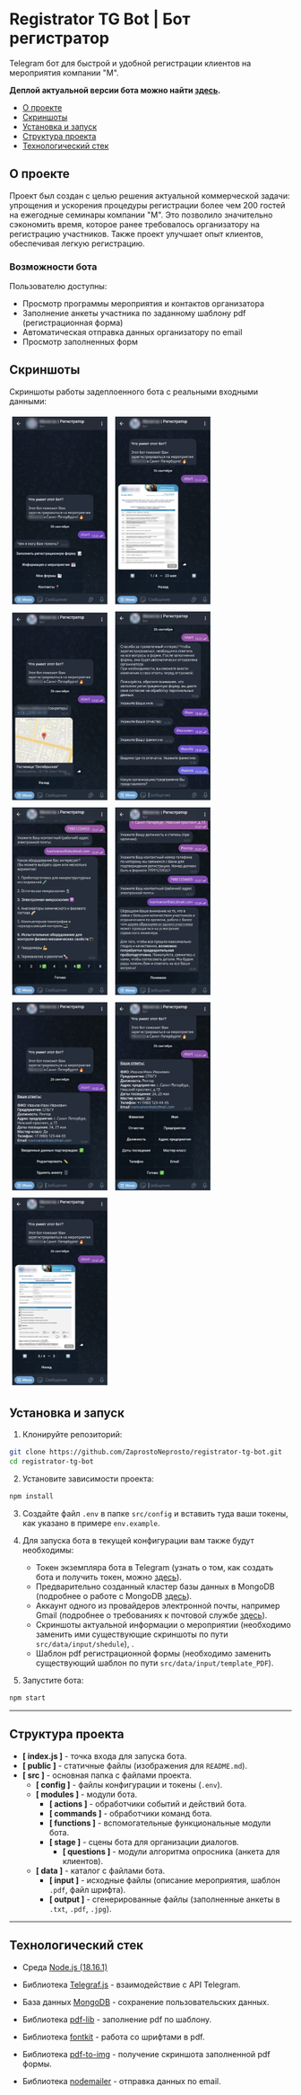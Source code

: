 # Registrator TG Bot | Бот регистратор
Telegram бот для быстрой и удобной регистрации клиентов на мероприятия компании "М".

**Деплой актуальной версии бота можно найти [здесь](https://t.me/MelytecSPB_bot/).**

* [О проекте](#about)
* [Скриншоты](#screenshot)
* [Установка и запуск](#install)
* [Структура проекта](#structure)
* [Технологический стек](#stack)

<div id="about"/>

## О проекте

Проект был создан с целью решения актуальной коммерческой задачи: упрощения и ускорения процедуры регистрации более чем 200 гостей на ежегодные семинары компании "M". Это позволило значительно сэкономить время, которое ранее требовалось организатору на регистрацию участников. Также проект улучшает опыт клиентов, обеспечивая легкую регистрацию.

### Возможности бота

Пользователю доступны:
- Просмотр программы мероприятия и контактов организатора 
- Заполнение анкеты участника по заданному шаблону pdf (регистрационная форма)
- Автоматическая отправка данных организатору по email
- Просмотр заполненных форм 

<div id="screenshot"/>

## Скриншоты

Скриншоты работы задеплоенного бота с реальными входными данными:


<img src="./public/images/main_menu.jpg" width="170" alt="Main menu" style="margin: 5px">
<img src="./public/images/about_event.jpg" width="170" alt="About event" style="margin: 5px">
<img src="./public/images/contacts.jpg" width="170" alt="Contacts" style="margin: 5px">
<img src="./public/images/questions.jpg" width="170" alt="Questions" style="margin: 5px">
<img src="./public/images/multiple_choice_form.jpg" width="170" alt="MultipleChoiceForm" style="margin: 5px">
<img src="./public/images/questions_2.jpg" width="170" alt="Questions 2" style="margin: 5px">
<img src="./public/images/summary.jpg" width="170" alt="Summary" style="margin: 5px">
<img src="./public/images/editing_options.jpg" width="170" alt="Editing options" style="margin: 5px">
<img src="./public/images/filled_forms.jpg" width="170" alt="Filled forms" style="margin: 5px">


<div id="install"/>

## Установка и запуск

1. Клонируйте репозиторий:

```bash
git clone https://github.com/ZaprostoNeprosto/registrator-tg-bot.git
cd registrator-tg-bot
```

2. Установите зависимости проекта:

```bash
npm install
```

3. Создайте файл `.env` в папке `src/config` и вставить туда ваши токены, как указано в примере `env.example`.


4. Для запуска бота в текущей конфигурации вам также будут необходимы:

   - Токен экземпляра бота в Telegram (узнать о том, как создать бота и получить токен, можно [здесь](https://telegram.org/faq#q-how-do-i-create-a-bot)). 
   - Предварительно созданный кластер базы данных в MongoDB (подробнее о работе с MongoDB [здесь](https://www.mongodb.com/docs/drivers/node/current/quick-start/)).
   - Аккаунт одного из провайдеров электронной почты, например Gmail (подробнее о требованиях к почтовой службе [здесь](https://nodemailer.com/)).
   - Cкриншоты актуальной информации о мероприятии (необходимо заменить ими существующие скриншоты по пути `src/data/input/shedule`), .
   - Шаблон pdf регистрационной формы (необходимо заменить существующий шаблон по пути `src/data/input/template_PDF`).


5. Запустите бота:

```bash
npm start
```

---
<div id="structure"/>

## Структура проекта

- **[ index.js ]** - точка входа для запуска бота.
- **[ public ]** - статичные файлы (изображения для `README.md`).
- **[ src ]** - основная папка с файлами проекта.
    - **[ config ]** - файлы конфигурации и токены (`.env`).
    - **[ modules ]** - модули бота.
        - **[ actions ]** -  обработчики событий и действий бота.
        - **[ commands ]** - обработчики команд бота.
        - **[ functions ]** - вспомогательные функциональные модули бота.
        - **[ stage ]** - сцены бота для организации диалогов.
          - **[ questions ]** - модули алгоритма опросника (анкета для клиентов).
    - **[ data ]** - каталог с файлами бота.
        - **[ input ]** - исходные файлы (описание мероприятия, шаблон `.pdf`, файл шрифта).
        - **[ output ]** - сгенерированные файлы (заполненные анкеты в `.txt`, `.pdf`, `.jpg`).
---
<div id="stack"/>

## Технологический стек

- Среда [Node.js (18.16.1)](https://nodejs.org/en/)

- Библиотека [Telegraf.js](https://github.com/telegraf/telegraf/) - взаимодействие с API Telegram.

- База данных [MongoDB](https://www.mongodb.com/) - сохранение пользовательских данных.

- Библиотека [pdf-lib](https://github.com/Hopding/pdf-lib/) - заполнение pdf по шаблону.

- Библиотека [fontkit](https://github.com/Hopding/fontkit/) - работа со шрифтами в pdf.

- Библиотека [pdf-to-img](https://github.com/k-yle/pdf-to-img/) - получение скриншота заполненной pdf формы.

- Библиотека [nodemailer](https://github.com/nodemailer/nodemailer/) - отправка данных по email.
